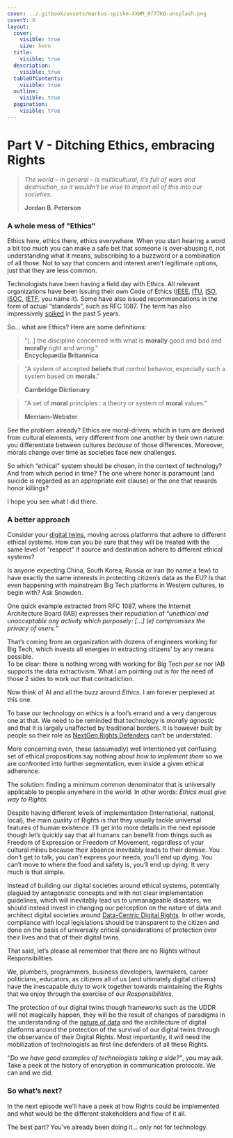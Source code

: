 ```yaml
---
cover: ../.gitbook/assets/markus-spiske-XXWM_8f77KQ-unsplash.png
coverY: 0
layout:
  cover:
    visible: true
    size: hero
  title:
    visible: true
  description:
    visible: true
  tableOfContents:
    visible: true
  outline:
    visible: true
  pagination:
    visible: true
---
```


# Part V - Ditching Ethics, embracing Rights

> _The world –_ in _general – is multicultural, it’s full of wars and destruction, so it wouldn’t be wise to import all of this into our societies._
>
> **Jordan B. Peterson**

### A whole mess of "Ethics" <a href="#eb35e270-0c46-49f2-99a3-4dfa76728a95" id="eb35e270-0c46-49f2-99a3-4dfa76728a95"></a>

Ethics here, ethics there, ethics everywhere. When you start hearing a word a bit too much you can make a safe bet that someone is over-abusing it, not understanding what it means, subscribing to a buzzword or a combination of all those. Not to say that concern and interest aren’t legitimate options, just that they are less common.

Technologists have been having a field day with Ethics. All relevant organizations have been issuing their own Code of Ethics ([IEEE](https://www.ieee.org/about/corporate/governance/p7-8.html), [ITU](https://www.itu.int/en/ethics/pages/default.aspx), [ISO](https://www.iso.org/publication/PUB100011.html), [ISOC](https://www.internetsociety.org/about-internet-society/governance-policies/board-officer-code-ethics/), [IETF](https://www.ietf.org/about/administration/policies-procedures/code-of-conduct/), you name it). Some have also issued recommendations in the form of actual “standards”, such as RFC 1087. The term has also impressively [spiked](https://trends.google.com/trends/explore?date=today%205-y\&q=ethics) in the past 5 years.

So… what are Ethics? Here are some definitions:

> "\[..] the discipline concerned with what is **morally** good and bad and **morally** right and wrong."\
> **Encyclopædia Britannica**

> "A system of accepted **beliefs** that control behavior, especially such a system based on **morals**."
>
> **Cambridge Dictionary**

> "A set of **moral** principles : a theory or system of **moral** values."
>
> **Merriam-Webster**

See the problem already? Ethics are moral-driven, which in turn are derived from cultural elements, very different from one another by their own nature: you differentiate between cultures _because_ of those differences. Moreover, morals change over time as societies face new challenges.&#x20;

So which “ethical” system should be chosen, in the context of technology? And from which period in time? The one where honor is paramount (and suicide is regarded as an appropriate exit clause) or the one that rewards honor killings?

I hope you see what I did there.

### A better approach <a href="#id-849ef63c-1335-417d-8321-b868e4298635" id="id-849ef63c-1335-417d-8321-b868e4298635"></a>

Consider your [digital twins](https://www.digitalnewsasia.com/insights/penny-your-bytes-nature-data), moving across platforms that adhere to different ethical systems. How can you be sure that they will be treated with the same level of “respect” if source and destination adhere to different ethical systems?

Is anyone expecting China, South Korea, Russia or Iran (to name a few) to have exactly the same interests in protecting citizen’s data as the EU? Is that even happening with mainstream Big Tech platforms in Western cultures, to begin with? Ask Snowden.

One quick example extracted from RFC 1087, where the Internet Architecture Board (IAB) expresses their repudiation of “_unethical and unacceptable any activity which purposely: \[...] (e) compromises the privacy of users._”

That’s coming from an organization with dozens of engineers working for Big Tech, which invests all energies in extracting citizens’ by any means possible.\
To be clear: there is nothing wrong with working for Big Tech _per se_ nor IAB supports the data extractivism. What I am pointing out is for the need of those 2 sides to work out that contradiction.

Now think of AI and all the buzz around _Ethics_. I am forever perplexed at this one.

To base our technology on ethics is a fool’s errand and a very dangerous one at that. We need to be reminded that technology is _morally agnostic_ and that it is largely unaffected by traditional borders. It is however built by people so their role as [NextGen Rights Defenders](https://www.digitalnewsasia.com/insights/penny-your-bytes-next-gen-rights-defenders) can’t be understated.

More concerning even, these (assumedly) well intentioned yet confusing set of ethical propositions say nothing about _how to implement them_ so we are confronted into further segmentation, even inside a given ethical adherence.

The solution: finding a minimum common denominator that is universally applicable to people anywhere in the world. In other words: _Ethics must give way to Rights._

Despite having different levels of implementation (International, national, local), the main quality of Rights is that they usually tackle universal features of human existence. I’ll get into more details in the next episode though let’s quickly say that all humans can benefit from things such as Freedom of Expression or Freedom of Movement, regardless of your cultural milieu because their absence inevitably leads to their demise. You don’t get to talk, you can’t express your needs, you’ll end up dying. You can’t move to where the food and safety is, you’ll end up dying. It very much is that simple.

Instead of building our digital societies around ethical systems, potentially plagued by antagonistic concepts and with not clear implementation guidelines, which will inevitably lead us to unmanageable disasters, we should instead invest in changing our perception on the nature of data and architect digital societies around [Data-Centric Digital Rights](https://www.digitalnewsasia.com/insights/penny-your-bytes-part-1-about-dcdr). In other words, compliance with local legislations should be transparent to the citizen and done on the basis of universally critical considerations of protection over their lives and that of their digital twins.

That said, let’s please all remember that there are no Rights without Responsibilities.

We, plumbers, programmers, business developers, lawmakers, career politicians, educators, as citizens all of us (and ultimately digital citizens) have the inescapable duty to work together towards maintaining the Rights that we enjoy through the exercise of our _Responsibilities_.

The protection of our digital twins though frameworks such as the UDDR will not magically happen, they will be the result of changes of paradigms in the understanding of the [nature of data](https://www.digitalnewsasia.com/insights/penny-your-bytes-nature-data) and the architecture of digital platforms around the protection of the survival of our digital twins through the observance of their Digital Rights. Most importantly, it will need the mobilization of technologists as first line defenders of all these Rights.

_“Do we have good examples of technologists taking a side?”_, you may ask. Take a peek at the history of encryption in communication protocols. We can and we did.

### So what’s next? <a href="#id-16278576-7c56-4a92-869d-3d141abc99a6" id="id-16278576-7c56-4a92-869d-3d141abc99a6"></a>

In the next episode we’ll have a peek at how Rights could be implemented and what would be the different stakeholders and flow of it all.

The best part? You’ve already been doing it… only not for technology.
